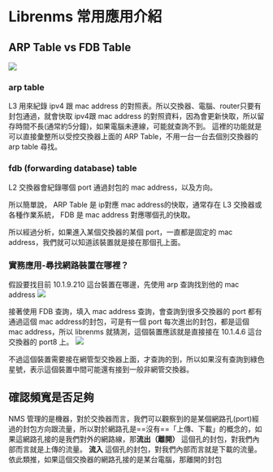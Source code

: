 
# Librenms 常用應用介紹


## ARP Table vs FDB  Table 


![](2023-12-20-15-15-23.png)

### arp table
L3 用來紀錄 ipv4 跟 mac address 的對照表。所以交換器、電腦、router只要有封包通過，就會快取 ipv4跟 mac address 的對照資料，因為會更新快取，所以留存時間不長(通常約5分鐘)，如果電腦未連線，可能就查詢不到。
這裡的功能就是可以直接彙整所以受控交換器上面的 ARP Table，不用一台一台去個別交換器的  arp table 尋找。
### fdb (forwarding database) table
L2 交換器會紀錄哪個 port 通過封包的 mac address，以及方向。

所以簡單說， ARP Table 是 ip對應 mac address的快取，通常存在 L3 交換器或各種作業系統， FDB 是 mac address 對應哪個孔的快取。

所以經過分析，如果進入某個交換器的某個 port，一直都是固定的 mac address，我們就可以知道該裝置就是接在那個孔上面。

### 實務應用-尋找網路裝置在哪裡？

假設要找目前 10.1.9.210 這台裝置在哪邊，先使用 arp 查詢找到他的 mac address
![](2023-12-20-16-25-08.png)

接著使用 FDB 查詢，填入 mac address 查詢，會查詢到很多交換器的 port 都有通過這個 mac address的封包，可是有一個 port 每次進出的封包，都是這個 mac address，所以 librenms 就猜測，這個裝置應該就是直接接在 10.1.4.6 這台交換器的  port8 上。
![](2023-12-20-16-30-20.png)

不過這個裝置需要接在網管型交換器上面，才查詢的到，所以如果沒有查詢到綠色星號，表示這個裝置中間可能還有接到一般非網管交換器。

## 確認頻寬是否足夠

NMS 管理的是機器，對於交換器而言，我們可以觀察到的是某個網路孔(port)經過的封包方向跟流量，所以對於網路孔是==沒有==「上傳、下載」的概念的，如果這網路孔接的是我們對外的網路線，那**流出（離開）** 這個孔的封包，對我們內部而言就是上傳的流量。 **流入** 這個孔的封包，對我們內部而言就是下載的流量。
依此類推，如果這個交換器的網路孔接的是某台電腦，那離開的封包
